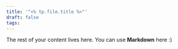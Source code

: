```yaml
---
title: '"<% tp.file.title %>"'
draft: false
tags:
---
```

 
The rest of your content lives here. You can use **Markdown** here :)